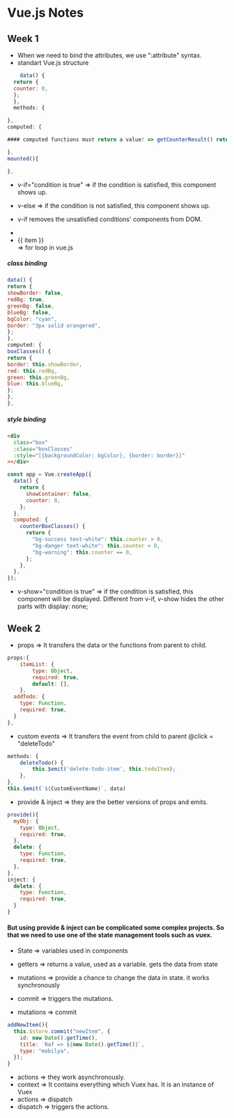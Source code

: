 # Vue.js Notes

## Week 1

- When we need to bind the attributes, we use ":attribute" syntax.
- standart Vue.js structure

```js
	data() {
  return {
  counter: 0,
  };
  },
  methods: {

},
computed: {

#### computed functions must return a value! => getCounterResult() return this.counter > 5 ? "Big" : "Small";

},
mounted(){

},
```

- v-if="condition is true" => if the condition is satisfied, this component shows up.
- v-else => if the condition is not satisfied, this component shows up.
- v-if removes the unsatisfied conditions' components from DOM.

- <li v-for="item in items" :key="item">{{ item }}</li> => for loop in vue.js

##### class binding

```js
data() {
return {
showBorder: false,
redBg: true,
greenBg: false,
blueBg: false,
bgColor: "cyan",
border: "3px solid orangered",
};
},
computed: {
boxClasses() {
return {
border: this.showBorder,
red: this.redBg,
green: this.greenBg,
blue: this.blueBg,
};
},
},
```

##### style binding

```html
<div
  class="box"
  :class="boxClasses"
  :style="[{backgroundColor: bgColor}, {border: border}]"
></div>
```

```js
const app = Vue.createApp({
  data() {
    return {
      showContainer: false,
      counter: 0,
    };
  },
  computed: {
    counterBoxClasses() {
      return {
        "bg-success text-white": this.counter > 0,
        "bg-danger text-white": this.counter < 0,
        "bg-warning": this.counter == 0,
      };
    },
  },
});
```

- v-show="condition is true" => if the condition is satisfied, this component will be displayed. Different from v-if, v-show hides the other parts with display: none;

## Week 2

- props => It transfers the data or the functions from parent to child.

```js
props:{
	itemList: {
		type: Object,
		required: true,
		default: [],
	},
  addTodo: {
    type: Function,
    required: true,
  }
},
```

- custom events => It transfers the event from child to parent
  @click = "deleteTodo"

```js
methods: {
	deleteTodo() {
		this.$emit('delete-todo-item', this.todoItem);
	},
},
this.$emit(`${CustomEventName}`, data)
```

- provide & inject => they are the better versions of props and emits.

```js
provide(){
  myObj: {
    type: Object,
    required: true,
  },
  delete: {
    type: Function,
    required: true,
  },
},
inject: {
  delete: {
    type: Function,
    required: true,
  }
}
```

#### But using provide & inject can be complicated some complex projects. So that we need to use one of the state management tools such as vuex.

- State => variables used in components

- getters => returns a value, used as a variable. gets the data from state
- mutations => provide a chance to change the data in state. it works synchronously
- commit => triggers the mutations.
- mutations => commit

```js
addNewItem(){
  this.$store.commit("newItem", {
    id: new Date().getTime(),
    title: `Raf => ${new Date().getTime()}`,
    type: "mobilya",
  });
}
```
- actions => they work asynchronously.
- context => It contains everything which Vuex has. It is an instance of Vuex
- actions => dispatch
- dispatch => triggers the actions.
